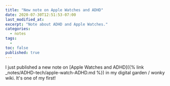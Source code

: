```yaml
---
title: "New note on Apple Watches and ADHD"
date: 2020-07-30T12:51:53-07:00
last_modified_at:  
excerpt: "Note about ADHD and Apple Watches."  
categories: 
  - notes
tags: 
  -   
toc: false
published: true
---
```

I just published a new note on [Apple Watches and ADHD]({% link _notes/ADHD-tech/apple-watch-ADHD.md %}) in my digital garden / wonky wiki. It's one of my first!  